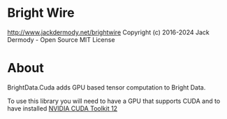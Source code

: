 

# Bright Wire
http://www.jackdermody.net/brightwire
Copyright (c) 2016-2024 Jack Dermody - Open Source MIT License

# About
BrightData.Cuda adds GPU based tensor computation to Bright Data.

To use this library you will need to have a GPU that supports CUDA and to have installed [NVIDIA CUDA Toolkit 12](https://developer.nvidia.com/cuda-downloads)
